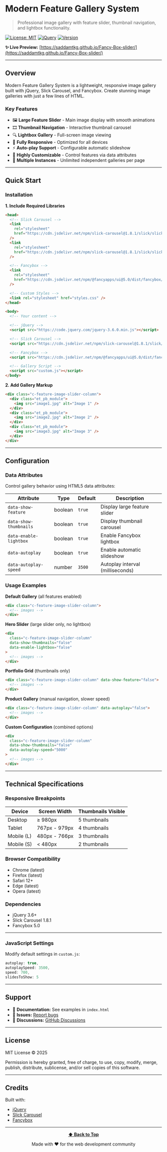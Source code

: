 # Modern Feature Gallery System

> Professional image gallery with feature slider, thumbnail navigation, and lightbox functionality.

[![License: MIT](https://img.shields.io/badge/License-MIT-blue.svg)](https://opensource.org/licenses/MIT)
[![jQuery](https://img.shields.io/badge/jQuery-3.6+-blue.svg)](https://jquery.com/)
[![Version](https://img.shields.io/badge/version-1.0.0-green.svg)]()

**✨ Live Preview:** [https://saddamtkg.github.io/Fancy-Box-slider/](https://saddamtkg.github.io/Fancy-Box-slider/)

---

## Overview

Modern Feature Gallery System is a lightweight, responsive image gallery built with jQuery, Slick Carousel, and Fancybox. Create stunning image galleries with just a few lines of HTML.

### Key Features

- 🖼️ **Large Feature Slider** - Main image display with smooth animations
- 🎞️ **Thumbnail Navigation** - Interactive thumbnail carousel
- 🔍 **Lightbox Gallery** - Full-screen image viewing
- 📱 **Fully Responsive** - Optimized for all devices
- ⚡ **Auto-play Support** - Configurable automatic slideshow
- 🎨 **Highly Customizable** - Control features via data attributes
- 🔄 **Multiple Instances** - Unlimited independent galleries per page

---

## Quick Start

### Installation

**1. Include Required Libraries**

```html
<head>
  <!-- Slick Carousel -->
  <link
    rel="stylesheet"
    href="https://cdn.jsdelivr.net/npm/slick-carousel@1.8.1/slick/slick.css"
  />
  <link
    rel="stylesheet"
    href="https://cdn.jsdelivr.net/npm/slick-carousel@1.8.1/slick/slick-theme.css"
  />

  <!-- Fancybox -->
  <link
    rel="stylesheet"
    href="https://cdn.jsdelivr.net/npm/@fancyapps/ui@5.0/dist/fancybox/fancybox.css"
  />

  <!-- Custom Styles -->
  <link rel="stylesheet" href="styles.css" />
</head>

<body>
  <!-- Your content -->

  <!-- jQuery -->
  <script src="https://code.jquery.com/jquery-3.6.0.min.js"></script>

  <!-- Slick Carousel -->
  <script src="https://cdn.jsdelivr.net/npm/slick-carousel@1.8.1/slick/slick.min.js"></script>

  <!-- Fancybox -->
  <script src="https://cdn.jsdelivr.net/npm/@fancyapps/ui@5.0/dist/fancybox/fancybox.umd.js"></script>

  <!-- Gallery Script -->
  <script src="custom.js"></script>
</body>
```

**2. Add Gallery Markup**

```html
<div class="c-feature-image-slider-column">
  <div class="et_pb_module">
    <img src="image1.jpg" alt="Image 1" />
  </div>
  <div class="et_pb_module">
    <img src="image2.jpg" alt="Image 2" />
  </div>
  <div class="et_pb_module">
    <img src="image3.jpg" alt="Image 3" />
  </div>
</div>
```

---

## Configuration

### Data Attributes

Control gallery behavior using HTML5 data attributes:

| Attribute              | Type    | Default | Description                      |
| ---------------------- | ------- | ------- | -------------------------------- |
| `data-show-feature`    | boolean | `true`  | Display large feature slider     |
| `data-show-thumbnails` | boolean | `true`  | Display thumbnail carousel       |
| `data-enable-lightbox` | boolean | `true`  | Enable Fancybox lightbox         |
| `data-autoplay`        | boolean | `true`  | Enable automatic slideshow       |
| `data-autoplay-speed`  | number  | `3500`  | Autoplay interval (milliseconds) |

### Usage Examples

**Default Gallery** (all features enabled)

```html
<div class="c-feature-image-slider-column">
  <!-- images -->
</div>
```

**Hero Slider** (large slider only, no lightbox)

```html
<div
  class="c-feature-image-slider-column"
  data-show-thumbnails="false"
  data-enable-lightbox="false"
>
  <!-- images -->
</div>
```

**Portfolio Grid** (thumbnails only)

```html
<div class="c-feature-image-slider-column" data-show-feature="false">
  <!-- images -->
</div>
```

**Product Gallery** (manual navigation, slower speed)

```html
<div class="c-feature-image-slider-column" data-autoplay="false">
  <!-- images -->
</div>
```

**Custom Configuration** (combined options)

```html
<div
  class="c-feature-image-slider-column"
  data-show-thumbnails="false"
  data-autoplay-speed="5000"
>
  <!-- images -->
</div>
```

---

## Technical Specifications

### Responsive Breakpoints

| Device     | Screen Width  | Thumbnails Visible |
| ---------- | ------------- | ------------------ |
| Desktop    | ≥ 980px       | 5 thumbnails       |
| Tablet     | 767px - 979px | 4 thumbnails       |
| Mobile (L) | 480px - 766px | 3 thumbnails       |
| Mobile (S) | < 480px       | 2 thumbnails       |

### Browser Compatibility

- Chrome (latest)
- Firefox (latest)
- Safari 12+
- Edge (latest)
- Opera (latest)

### Dependencies

- jQuery 3.6+
- Slick Carousel 1.8.1
- Fancybox 5.0

---

### JavaScript Settings

Modify default settings in `custom.js`:

```javascript
autoplay: true,
autoplaySpeed: 3500,
speed: 700,
slidesToShow: 5
```

---

## Support

- 📖 **Documentation:** See examples in `index.html`
- 🐛 **Issues:** [Report bugs](https://github.com/saddamtkg/Fancy-Box-slider/issues)
- 💬 **Discussions:** [GitHub Discussions](https://github.com/saddamtkg/Fancy-Box-slider/discussions)

---

## License

MIT License © 2025

Permission is hereby granted, free of charge, to use, copy, modify, merge, publish, distribute, sublicense, and/or sell copies of this software.

---

## Credits

Built with:

- [jQuery](https://jquery.com/)
- [Slick Carousel](https://kenwheeler.github.io/slick/)
- [Fancybox](https://fancyapps.com/fancybox/)

---

<div align="center">

**[⬆ Back to Top](#modern-feature-gallery-system)**

Made with ❤️ for the web development community

</div>
